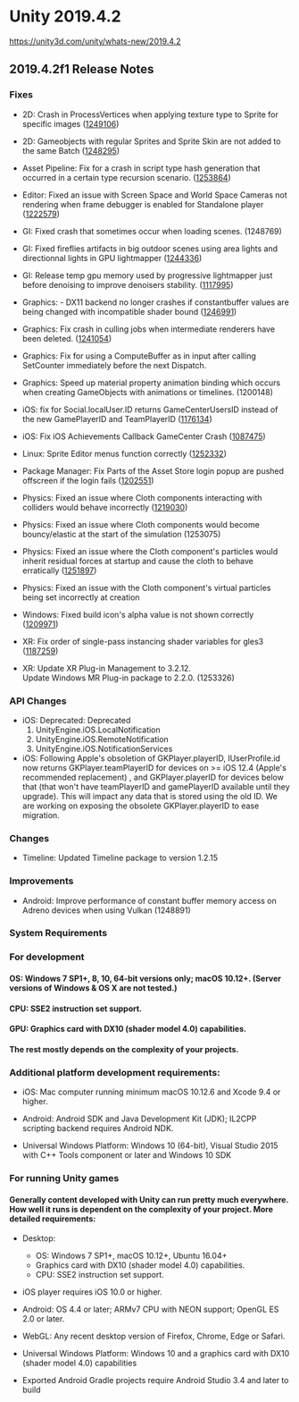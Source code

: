 # Unity 2019.4.2
https://unity3d.com/unity/whats-new/2019.4.2

## 2019.4.2f1 Release Notes


### Fixes
<ul>
<li><p>2D: Crash in ProcessVertices when applying texture type to Sprite for specific images (<a href="https://issuetracker.unity3d.com/issues/crash-in-processvertices-when-applying-texture-type-to-sprite-for-specific-images">1249106</a>)</p></li>
<li><p>2D: Gameobjects with regular Sprites and Sprite Skin are not added to the same Batch (<a href="https://issuetracker.unity3d.com/issues/gameobjects-with-regular-sprites-and-sprite-skin-are-not-added-to-the-same-batch">1248295</a>)</p></li>
<li><p>Asset Pipeline: Fix for a crash in script type hash generation that occurred in a certain type recursion scenario. (<a href="https://issuetracker.unity3d.com/issues/crash-on-rtlwaitonaddress-when-creating-a-prefab">1253864</a>)</p></li>
<li><p>Editor: Fixed an issue with Screen Space and World Space Cameras not rendering when frame debugger is enabled for Standalone player (<a href="https://issuetracker.unity3d.com/issues/screen-space-camera-world-space-canvases-do-not-show-drawcalls-when-using-frame-debugger-on-a-build">1222579</a>)</p></li>
<li><p>GI: Fixed crash that sometimes occur when loading scenes. (1248769)</p></li>
<li><p>GI: Fixed fireflies artifacts in big outdoor scenes using area lights and directionnal lights in GPU lightmapper (<a href="https://issuetracker.unity3d.com/issues/gpu-plm-firefly-artifacts-are-visible-when-multiple-area-lights-are-baked-in-a-light-grid">1244336</a>)</p></li>
<li><p>GI: Release temp gpu memory used by progressive lightmapper just before denoising to improve denoisers stability. (<a href="https://issuetracker.unity3d.com/issues/gpu-plm-crash-in-pvrjobcompositelightmap-after-falling-back-to-cpu-plm-when-baking-4k-terrain-with-optix-denoiser">1117995</a>)</p></li>
<li><p>Graphics: - DX11 backend no longer crashes if constantbuffer values are being changed with incompatible shader bound (<a href="https://issuetracker.unity3d.com/issues/plugging-time-into-a-master-node-on-hdrp-crashes-unity">1246991</a>)</p></li>
<li><p>Graphics: Fix crash in culling jobs when intermediate renderers have been deleted. (<a href="https://issuetracker.unity3d.com/issues/crash-on-processshadowcasternodevisibilityandcullwithoutumbra-kernel-012-when-navigating-a-scene-with-canvas-gameobject-in-it">1241054</a>)</p></li>
<li><p>Graphics: Fix for using a ComputeBuffer as in input after calling SetCounter immediately before the next Dispatch.</p></li>
<li><p>Graphics: Speed up material property animation binding which occurs when creating GameObjects with animations or timelines. (1200148)</p></li>
<li><p>iOS: fix for Social.localUser.ID returns GameCenterUsersID instead of the new GamePlayerID and TeamPlayerID (<a href="https://issuetracker.unity3d.com/issues/ios-social-dot-localuser-dot-id-returns-gamecenterusersid-instead-of-the-new-gameplayerid-and-teamplayerid">1176134</a>)</p></li>
<li><p>iOS: Fix iOS Achievements Callback GameCenter Crash (<a href="https://issuetracker.unity3d.com/issues/crash-at-action-1-invoke-m2461023210-gshared-when-calling-social-dot-active-dot-loadachievements">1087475</a>)</p></li>
<li><p>Linux: Sprite Editor menus function correctly (<a href="https://issuetracker.unity3d.com/issues/sprite-editor-slice-panels-dropdowns-close-it-when-clicked-on-and-dont-update-the-dropdown-values-after-a-value-is-selected">1252332</a>)</p></li>
<li><p>Package Manager: Fix Parts of the Asset Store login popup are pushed offscreen if the login fails (<a href="https://issuetracker.unity3d.com/issues/project-view-parts-of-the-asset-store-login-popup-are-pushed-offscreen-if-the-login-fails">1202551</a>)</p></li>
<li><p>Physics: Fixed an issue where Cloth components interacting with colliders would behave incorrectly (<a href="https://issuetracker.unity3d.com/issues/cloth-does-not-correctly-bend-and-fall-when-in-contact-with-a-collider">1219030</a>)</p></li>
<li><p>Physics: Fixed an issue where Cloth components would become bouncy/elastic at the start of the simulation (1253075)</p></li>
<li><p>Physics: Fixed an issue where the Cloth component's particles would inherit residual forces at startup and cause the cloth to behave erratically (<a href="https://issuetracker.unity3d.com/issues/a-fabric-with-a-cloth-component-bounces-up-and-down-when-the-project-has-other-heavy-tasks-running">1251897</a>)</p></li>
<li><p>Physics: Fixed an issue with the Cloth component's virtual particles being set incorrectly at creation</p></li>
<li><p>Windows: Fixed build icon's alpha value is not shown correctly (<a href="https://issuetracker.unity3d.com/issues/build-icons-alpha-values-are-ignored-when-building-the-project">1209971</a>)</p></li>
<li><p>XR: Fix order of single-pass instancing shader variables for gles3 (<a href="https://issuetracker.unity3d.com/issues/oculus-a-non-system-generated-input-signature-parameter-blendindices-cannot-appear-after-a-system-generated-value">1187259</a>)</p></li>
<li><p>XR: Update XR Plug-in Management to 3.2.12.<br> Update Windows MR Plug-in package to 2.2.0.
(1253326)</p></li>
</ul>

### API Changes
<ul>
<li>iOS: Deprecated: Deprecated<br> 
<ol>
<li>UnityEngine.iOS.LocalNotification<br></li>
<li>UnityEngine.iOS.RemoteNotification<br></li>
<li>UnityEngine.iOS.NotificationServices</li>
</ol></li>
<li>iOS: Following Apple's obsoletion of GKPlayer.playerID, IUserProfile.id now returns GKPlayer.teamPlayerID for devices on &gt;= iOS 12.4 (Apple's recommended replacement) , and GKPlayer.playerID for devices below that (that won't have teamPlayerID and gamePlayerID available until they upgrade). This will impact any data that is stored using the old ID. We are working on exposing the obsolete GKPlayer.playerID to ease migration.</li>
</ul>

### Changes
<ul>
<li>Timeline: Updated Timeline package to version 1.2.15</li>
</ul>

### Improvements
<ul>
<li>Android: Improve performance of constant buffer memory access on Adreno devices when using Vulkan (1248891)</li>
</ul>

### System Requirements

### For development

#### OS: Windows 7 SP1+, 8, 10, 64-bit versions only; macOS 10.12+. (Server versions of Windows & OS X are not tested.)

#### CPU: SSE2 instruction set support.

#### GPU: Graphics card with DX10 (shader model 4.0) capabilities.

#### The rest mostly depends on the complexity of your projects.

### Additional platform development requirements:
<ul>
<li><p>iOS: Mac computer running minimum macOS 10.12.6 and Xcode 9.4 or higher.</p></li>
<li><p>Android: Android SDK and Java Development Kit (JDK); IL2CPP scripting backend requires Android NDK.</p></li>
<li><p>Universal Windows Platform: Windows 10 (64-bit), Visual Studio 2015 with C++ Tools component or later and Windows 10 SDK</p></li>
</ul>

### For running Unity games

#### Generally content developed with Unity can run pretty much everywhere. How well it runs is dependent on the complexity of your project. More detailed requirements:
<ul>
<li><p>Desktop:</p> 
<ul>
<li>OS: Windows 7 SP1+, macOS 10.12+, Ubuntu 16.04+</li>
<li>Graphics card with DX10 (shader model 4.0) capabilities.</li>
<li>CPU: SSE2 instruction set support.</li>
</ul></li>
<li><p>iOS player requires iOS 10.0 or higher.</p></li>
<li><p>Android: OS 4.4 or later; ARMv7 CPU with NEON support; OpenGL ES 2.0 or later.</p></li>
<li><p>WebGL: Any recent desktop version of Firefox, Chrome, Edge or Safari.</p></li>
<li><p>Universal Windows Platform: Windows 10 and a graphics card with DX10 (shader model 4.0) capabilities</p></li>
<li><p>Exported Android Gradle projects require Android Studio 3.4 and later to build</p></li>
</ul>
